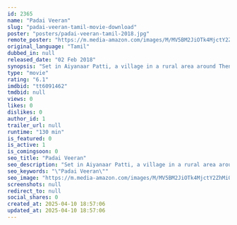 ```yaml
---
id: 2365
name: "Padai Veeran"
slug: "padai-veeran-tamil-movie-download"
poster: "posters/padai-veeran-tamil-2018.jpg"
remote_poster: "https://m.media-amazon.com/images/M/MV5BM2JiOTk4MjctY2ZhMi00ZjJkLWExMGItY2MzZDQ3YjU3OThhXkEyXkFqcGdeQXVyMTEzNzg0Mjkx._V1_SX300.jpg"
original_language: "Tamil"
dubbed_in: null
released_date: "02 Feb 2018"
synopsis: "Set in Aiyanaar Patti, a village in a rural area around Theni, where caste segregation is still practiced as the result of the controversial Criminal Tribes Act imposed by the British colonists. This ends up with impoverished comm..."
type: "movie"
rating: "6.1"
imdbid: "tt6091462"
tmdbid: null
views: 0
likes: 0
dislikes: 0
author_id: 1
trailer_url: null
runtime: "130 min"
is_featured: 0
is_active: 1
is_comingsoon: 0
seo_title: "Padai Veeran"
seo_description: "Set in Aiyanaar Patti, a village in a rural area around Theni, where caste segregation is still practiced as the result of the controversial Criminal Tribes Act imposed by the British colonists. This ends up with impoverished comm..."
seo_keywords: "\"Padai Veeran\""
seo_image: "https://m.media-amazon.com/images/M/MV5BM2JiOTk4MjctY2ZhMi00ZjJkLWExMGItY2MzZDQ3YjU3OThhXkEyXkFqcGdeQXVyMTEzNzg0Mjkx._V1_SX300.jpg"
screenshots: null
redirect_to: null
social_shares: 0
created_at: 2025-04-10 18:57:06
updated_at: 2025-04-10 18:57:06
---
```


